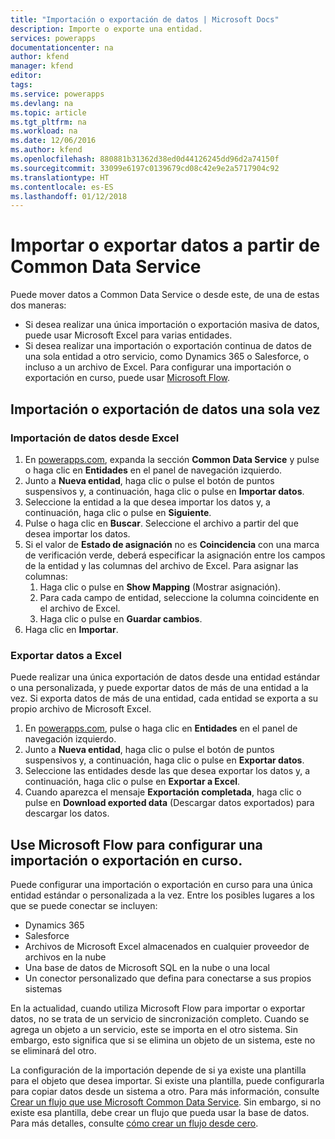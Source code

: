 ```yaml
---
title: "Importación o exportación de datos | Microsoft Docs"
description: Importe o exporte una entidad.
services: powerapps
documentationcenter: na
author: kfend
manager: kfend
editor: 
tags: 
ms.service: powerapps
ms.devlang: na
ms.topic: article
ms.tgt_pltfrm: na
ms.workload: na
ms.date: 12/06/2016
ms.author: kfend
ms.openlocfilehash: 880881b31362d38ed0d44126245dd96d2a74150f
ms.sourcegitcommit: 33099e6197c0139679cd08c42e9e2a5717904c92
ms.translationtype: HT
ms.contentlocale: es-ES
ms.lasthandoff: 01/12/2018
---
```

# <a name="import-or-export-data-from-the-common-data-service"></a>Importar o exportar datos a partir de Common Data Service
Puede mover datos a Common Data Service o desde este, de una de estas dos maneras:

* Si desea realizar una única importación o exportación masiva de datos, puede usar Microsoft Excel para varias entidades.
* Si desea realizar una importación o exportación continua de datos de una sola entidad a otro servicio, como Dynamics 365 o Salesforce, o incluso a un archivo de Excel. Para configurar una importación o exportación en curso, puede usar [Microsoft Flow](https://flow.microsoft.com).

## <a name="import-or-export-data-once"></a>Importación o exportación de datos una sola vez
### <a name="import-data-from-excel"></a>Importación de datos desde Excel
1. En [powerapps.com](https://web.powerapps.com), expanda la sección **Common Data Service** y pulse o haga clic en **Entidades** en el panel de navegación izquierdo.
2. Junto a **Nueva entidad**, haga clic o pulse el botón de puntos suspensivos y, a continuación, haga clic o pulse en **Importar datos**.
3. Seleccione la entidad a la que desea importar los datos y, a continuación, haga clic o pulse en **Siguiente**.
4. Pulse o haga clic en **Buscar**. Seleccione el archivo a partir del que desea importar los datos.
5. Si el valor de **Estado de asignación** no es **Coincidencia** con una marca de verificación verde, deberá especificar la asignación entre los campos de la entidad y las columnas del archivo de Excel. Para asignar las columnas:
   1. Haga clic o pulse en **Show Mapping** (Mostrar asignación).
   2. Para cada campo de entidad, seleccione la columna coincidente en el archivo de Excel.
   3. Haga clic o pulse en **Guardar cambios**.
6. Haga clic en **Importar**.

### <a name="export-data-to-excel"></a>Exportar datos a Excel
Puede realizar una única exportación de datos desde una entidad estándar o una personalizada, y puede exportar datos de más de una entidad a la vez. Si exporta datos de más de una entidad, cada entidad se exporta a su propio archivo de Microsoft Excel.

1. En [powerapps.com](https://web.powerapps.com), pulse o haga clic en **Entidades** en el panel de navegación izquierdo.
2. Junto a **Nueva entidad**, haga clic o pulse el botón de puntos suspensivos y, a continuación, haga clic o pulse en **Exportar datos**.
3. Seleccione las entidades desde las que desea exportar los datos y, a continuación, haga clic o pulse en **Exportar a Excel**.
4. Cuando aparezca el mensaje **Exportación completada**, haga clic o pulse en **Download exported data** (Descargar datos exportados) para descargar los datos.

## <a name="use-microsoft-flow-to-set-up-ongoing-import-or-export"></a>Use Microsoft Flow para configurar una importación o exportación en curso.
Puede configurar una importación o exportación en curso para una única entidad estándar o personalizada a la vez. Entre los posibles lugares a los que se puede conectar se incluyen:

* Dynamics 365
* Salesforce
* Archivos de Microsoft Excel almacenados en cualquier proveedor de archivos en la nube
* Una base de datos de Microsoft SQL en la nube o una local
* Un conector personalizado que defina para conectarse a sus propios sistemas

En la actualidad, cuando utiliza Microsoft Flow para importar o exportar datos, no se trata de un servicio de sincronización completo. Cuando se agrega un objeto a un servicio, este se importa en el otro sistema. Sin embargo, esto significa que si se elimina un objeto de un sistema, este no se eliminará del otro.

La configuración de la importación depende de si ya existe una plantilla para el objeto que desea importar. Si existe una plantilla, puede configurarla para copiar datos desde un sistema a otro. Para más información, consulte [Crear un flujo que use Microsoft Common Data Service](https://flow.microsoft.com/documentation/common-data-model-intro/). Sin embargo, si no existe esa plantilla, debe crear un flujo que pueda usar la base de datos. Para más detalles, consulte [cómo crear un flujo desde cero](https://flow.microsoft.com/documentation/get-started-logic-flow/).

